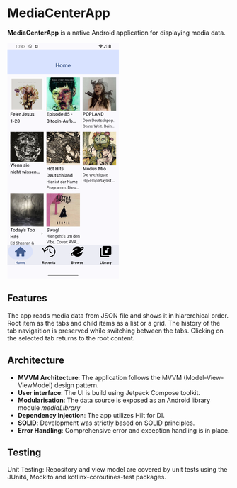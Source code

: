 # MediaCenterApp
**MediaCenterApp** is a native Android application for displaying media data.

<img src="MediaCenterApp.png" width="50%">

## Features

The app reads media data from JSON file and shows it in hiarerchical order. Root item as the tabs and child items as a list or a grid. The history of the tab navigaition is preserved while switching between the tabs. Clicking on the selected tab returns to the root content.

## Architecture

* **MVVM Architecture**: The application follows the MVVM (Model-View-ViewModel) design pattern.
* **User interface**: The UI is build using Jetpack Compose toolkit.
* **Modularisation**: The data source is exposed as an Android library module *mediaLibrary*
* **Dependency Injection**: The app utilizes Hilt for DI.
* **SOLID**: Development was strictly based on SOLID principles.
* **Error Handling**: Comprehensive error and exception handling is in place.

## Testing

Unit Testing: Repository and view model are covered by unit tests using the JUnit4, Mockito and kotlinx-coroutines-test packages.
